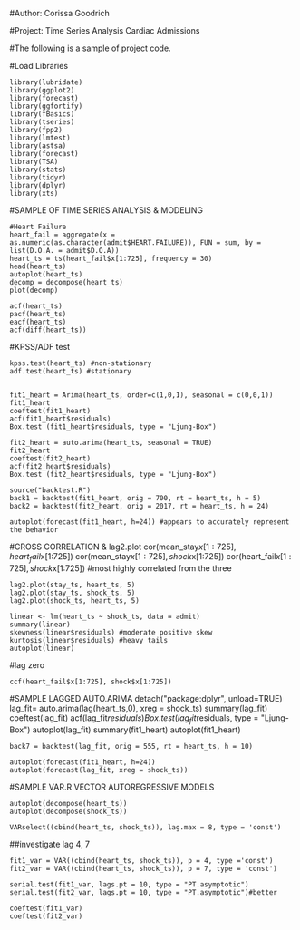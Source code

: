 #Author: Corissa Goodrich

#Project: Time Series Analysis Cardiac Admissions

#The following is a sample of project code. 

#Load Libraries

    library(lubridate)
    library(ggplot2)
    library(forecast) 
    library(ggfortify)
    library(fBasics)
    library(tseries)
    library(fpp2)
    library(lmtest)
    library(astsa)
    library(forecast)
    library(TSA)
    library(stats)
    library(tidyr)
    library(dplyr)
    library(xts)

#SAMPLE OF TIME SERIES ANALYSIS & MODELING

    #Heart Failure
    heart_fail = aggregate(x = as.numeric(as.character(admit$HEART.FAILURE)), FUN = sum, by = list(D.O.A. = admit$D.O.A))
    heart_ts = ts(heart_fail$x[1:725], frequency = 30)
    head(heart_ts)
    autoplot(heart_ts)
    decomp = decompose(heart_ts)
    plot(decomp)

    acf(heart_ts)
    pacf(heart_ts)
    eacf(heart_ts)
    acf(diff(heart_ts))

#KPSS/ADF test

    kpss.test(heart_ts) #non-stationary
    adf.test(heart_ts) #stationary 


    fit1_heart = Arima(heart_ts, order=c(1,0,1), seasonal = c(0,0,1))
    fit1_heart
    coeftest(fit1_heart)
    acf(fit1_heart$residuals)
    Box.test (fit1_heart$residuals, type = "Ljung-Box")

    fit2_heart = auto.arima(heart_ts, seasonal = TRUE)
    fit2_heart
    coeftest(fit2_heart)
    acf(fit2_heart$residuals)
    Box.test (fit2_heart$residuals, type = "Ljung-Box")

    source("backtest.R")
    back1 = backtest(fit1_heart, orig = 700, rt = heart_ts, h = 5)
    back2 = backtest(fit2_heart, orig = 2017, rt = heart_ts, h = 24)

    autoplot(forecast(fit1_heart, h=24)) #appears to accurately represent the behavior

#CROSS CORRELATION & lag2.plot
    cor(mean_stay$x[1:725], heart_fail$x[1:725])
    cor(mean_stay$x[1:725], shock$x[1:725])
    cor(heart_fail$x[1:725], shock$x[1:725]) #most highly correlated from the three

    lag2.plot(stay_ts, heart_ts, 5) 
    lag2.plot(stay_ts, shock_ts, 5)
    lag2.plot(shock_ts, heart_ts, 5) 

    linear <- lm(heart_ts ~ shock_ts, data = admit)
    summary(linear)
    skewness(linear$residuals) #moderate positive skew
    kurtosis(linear$residuals) #heavy tails
    autoplot(linear)

#lag zero

    ccf(heart_fail$x[1:725], shock$x[1:725])

#SAMPLE LAGGED AUTO.ARIMA
    detach("package:dplyr", unload=TRUE)
    lag_fit= auto.arima(lag(heart_ts,0), xreg = shock_ts)
    summary(lag_fit)
    coeftest(lag_fit)
    acf(lag_fit$residuals)
    Box.test(lag_fit$residuals, type = "Ljung-Box")
    autoplot(lag_fit)
    summary(fit1_heart)
    autoplot(fit1_heart)

    back7 = backtest(lag_fit, orig = 555, rt = heart_ts, h = 10)

    autoplot(forecast(fit1_heart, h=24))
    autoplot(forecast(lag_fit, xreg = shock_ts))

#SAMPLE VAR.R VECTOR AUTOREGRESSIVE MODELS

    autoplot(decompose(heart_ts))
    autoplot(decompose(shock_ts))

    VARselect((cbind(heart_ts, shock_ts)), lag.max = 8, type = 'const')

##investigate lag 4, 7

    fit1_var = VAR((cbind(heart_ts, shock_ts)), p = 4, type ='const')
    fit2_var = VAR((cbind(heart_ts, shock_ts)), p = 7, type = 'const')

    serial.test(fit1_var, lags.pt = 10, type = "PT.asymptotic")
    serial.test(fit2_var, lags.pt = 10, type = "PT.asymptotic")#better

    coeftest(fit1_var)
    coeftest(fit2_var)
